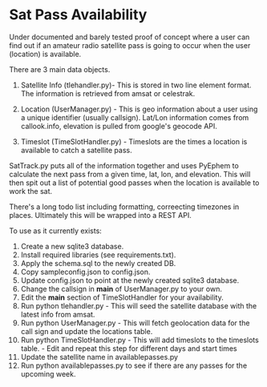 # Sat Pass Availability 
Under documented and barely tested proof of concept where a user can find out if an amateur radio satellite pass is going to occur when the user (location) is available.

There are 3 main data objects.

1. Satellite Info (tlehandler.py)- This is stored in two line element format.  The information is retrieved from amsat or celestrak.

2. Location (UserManager.py) - This is geo information about a user using a unique identifier (usually callsign).  Lat/Lon information comes from callook.info, elevation is pulled from google's geocode API.


3. Timeslot (TimeSlotHandler.py) - Timeslots are the times a location is available to catch a satellite pass.


SatTrack.py puts all of the information together and uses PyEphem to calculate the next pass from a given time, lat, lon, and elevation.  This will then spit out a list of potential good passes when the location is available to work the sat.


There's a long todo list including formatting, correecting timezones in places.  Ultimately this will be wrapped into a REST API.

To use as it currently exists:

1. Create a new sqlite3 database.
2. Install required libraries (see requirements.txt).
3. Apply the schema.sql to the newly created DB.
4. Copy sampleconfig.json to config.json.
5. Update config.json to point at the newly created sqlite3 database.
6. Change the callsign in __main__ of UserManager.py to your own.
7. Edit the __main__ section of TimeSlotHandler for your availability.
8. Run python tlehandler.py - This will seed the satellite database with the latest info from amsat.
9. Run python UserManager.py - This will fetch geolocation data for the call sign and update the locations table.
10. Run python TimeSlotHandler.py - This will add timeslots to the timeslots table.  - Edit and repeat this step for different days and start times
11. Update the satellite name in availablepasses.py
12. Run python availablepasses.py to see if there are any passes for the upcoming week.

